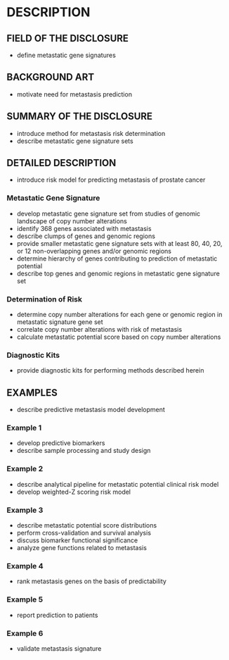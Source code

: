 # DESCRIPTION

## FIELD OF THE DISCLOSURE

- define metastatic gene signatures

## BACKGROUND ART

- motivate need for metastasis prediction

## SUMMARY OF THE DISCLOSURE

- introduce method for metastasis risk determination
- describe metastatic gene signature sets

## DETAILED DESCRIPTION

- introduce risk model for predicting metastasis of prostate cancer

### Metastatic Gene Signature

- develop metastatic gene signature set from studies of genomic landscape of copy number alterations
- identify 368 genes associated with metastasis
- describe clumps of genes and genomic regions
- provide smaller metastatic gene signature sets with at least 80, 40, 20, or 12 non-overlapping genes and/or genomic regions
- determine hierarchy of genes contributing to prediction of metastatic potential
- describe top genes and genomic regions in metastatic gene signature set

### Determination of Risk

- determine copy number alterations for each gene or genomic region in metastatic signature gene set
- correlate copy number alterations with risk of metastasis
- calculate metastatic potential score based on copy number alterations

### Diagnostic Kits

- provide diagnostic kits for performing methods described herein

## EXAMPLES

- describe predictive metastasis model development

### Example 1

- develop predictive biomarkers
- describe sample processing and study design

### Example 2

- describe analytical pipeline for metastatic potential clinical risk model
- develop weighted-Z scoring risk model

### Example 3

- describe metastatic potential score distributions
- perform cross-validation and survival analysis
- discuss biomarker functional significance
- analyze gene functions related to metastasis

### Example 4

- rank metastasis genes on the basis of predictability

### Example 5

- report prediction to patients

### Example 6

- validate metastasis signature

